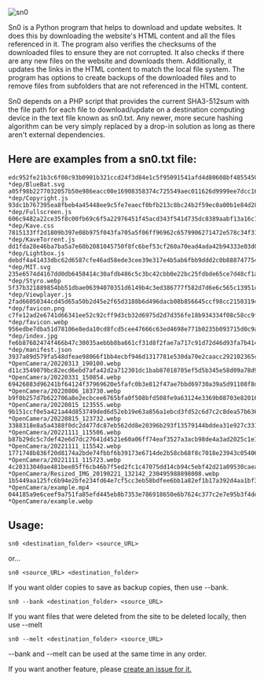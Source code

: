 ![sn0](https://github.com/user-attachments/assets/3fdde94c-6784-4fcf-8ebf-5c7c194b1962)

Sn0 is a Python program that helps to download and update websites. It does this by downloading the website's HTML content and all the files referenced in it. The program also verifies the checksums of the downloaded files to ensure they are not corrupted. It also checks if there are any new files on the website and downloads them. Additionally, it updates the links in the HTML content to match the local file system. The program has options to create backups of the downloaded files and to remove files from subfolders that are not referenced in the HTML content.

Sn0 depends on a PHP script that provides the current SHA3-512sum with the file path for each file to download/update on a destination computing device in the text file known as sn0.txt. Any newer, more secure hashing algorithm can be very simply replaced by a drop-in solution as long as there aren't external dependencies.

## Here are examples from a sn0.txt file:
```
edc952fe21b3c6f08c93b0901b321ccd24f3d84e1c5f95091541afd4d80608bf48554508a1e4a5a6e4fdc0f08eb3671dacdb3650f6a14e52d685d48a54780528 *dep/BlueBat.svg
a05f98b2277032057b50e986eacc00e16908358374c725549aec011626d9999ee7dcc16559c4a206b8fce8855cb0b1cb01629f4f61a5ab2db54ca03640682570 *dep/Copyright.js
93dc1b767395ea8fbeb4a45448ee9c5fe7eaecf0bfb213c8bc24b2f59ec0a00b1e84d28cac225d487c4e5d237baeb82e027dc084c1f4ebdaf918a1ea399f2365 *dep/Fullscreen.js
606c9482a22ce35f8c00fb69c6f5a22976451f45acd343f541d735dc8389aabf13a16c18f93716551bec5c0e3d2701c6f888be651841dca048e6ff31b2c8002b *dep/Kave.css
7815133ff2d1809b397e08b975f043fa705a5f06ff96962c6579906271472e578c34f31d60db330a79fd98da7036ba4203f34442c76458d1b4f813c771806218 *dep/KaveTorrent.js
dd1fda28e46ba7ba5a7e60b2081045750f8fc6bef53cf260a70ead4ada42b94333e03d0bd303d306051cd34b2c3806945568c834ed70410596236d0da9399c6d *dep/Lightbox.js
debdf4a41433dbc62d6587cfe46ad58ede3cee39e317e4b5ab6fbb9ddd2c0b8887477541f065c6310cc7d4019cd95975cf38cdc50a4a960bee91123057c077c3 *dep/MIT.svg
235e6574d4167dd0db6458414c30afdb486c5c3bc42cbb0e22bc25fdbde65ce7d48cf1a94718af01153ddb597f46e17cf54251a3caf35014f952e74a0e72da8a *dep/Styro.webp
5f37b321889854bb51dbae06394070351d6149b4c3ed386777f582d7d6e6c565c13951c66b3e28968069d859c3f5a51d196af366c77741eb93106afa82c422bb *dep/Viewplayer.js
2fad66050344cd45d65a50b2d45e2f65d3188b6d496dacb08b856645ccf98cc21503194ef233cd9ee2cdcd7c52ad2eb0167a0af37672a5088c6b6362ccc08743 *dep/favicon.png
c7fe12ad2e6741d66341ee52c92cff9d3cb32d6975d2d7d356fe18b934334f08c58cc9f0ca8d86a1c72fd23933b70038b56248795a55fa78e0a8472f2bd49009 *dep/favicon.webp
956edbe7dba51d78106e8eda10cd8fcd5cee47666c63ed4698e771b0235b093715d0c9ab5b564f0f90f06331639414e0eec3ce715f114f6a2423e1cf6046c9d9 *dep/index.jpg
fe6b87682474f466b47c30035aebbb8ba661cf31d8f2fae7a717c91d72d46d93fa7b4148a9d7407c4a7c03f90252c8528da7e9af2890b3da5a9585b71b0e55f2 *dep/manifest.json
3937a89d579fa548dfeae98066f1bb4ecbf946d1317781e530da70e2caacc292102365cf524ad2c575a440960ffcbf292e403ef65aeb177331a4a9d1f4d263e7 *OpenCamera/20220313_190100.webp
d11c3549079bc82ecd6ebd7afa42d2a712301dc1bab87018705ef5d5b345e58d09a78d93b884d088bc29fc6eb0a947a9471510157dae9d8a22bebda9670de4f9 *OpenCamera/20220331_150854.webp
69426883d96241bf64124f37969620e5fafc0b3e812f47ae7bbd69730a39a5d91108f8d9adfe374aa74d27debbd6a989e535a268e78d67a238b5ea66ff92b380 *OpenCamera/20220806_183730.webp
b9f0b257d7b622706a8e2ecbcee6765bfa0f508bfd508fe9a63124e3369b08703e820167a98064b2bbb567f859753e568d2c179a0bff1f657b869ee1df26047a *OpenCamera/20220815_123555.webp
9b151ccf0e5a421a44d853749ded6d52eb19e63a856a1ebcd3fd52c6d7c2c8dea57b63652acf4d55d6225651a69dad93c861d5acb0120d4a0c797718928390b6 *OpenCamera/20220815_123732.webp
3388318e8a5a4388f0dc2d477dc87eb562dd8e20396b293f13579144bddea31e927c3318e25a61a736dd307d9962c1a255dd26e92202c0bc8ae34218bbb17d9a *OpenCamera/20221111_115506.webp
b87b29dc5c7def42e6d7dc27641d4521e60a06ff74eaf3527a3acb98de4a3ad2025c1e170b3b50c7229f7104156d85f52065fa2caf1906a6bf767cb41ce70129 *OpenCamera/20221111_115542.webp
1771748b836f20d8174a2bde74fbbf6b39173e6714de2b58cb68f8c7018e23943c05406833aec8c4108bf22f30a8c2b53163ef2fa67bb136e9c36b5dfe4e3f12 *OpenCamera/20221111_115723.webp
4c20313040ae481bee85ff6cb46b7f5ed2fc1c47075dd14cb94c5ebf42d21a09530caea4fdcc404c757d8c1a6fb6ede3a2e3b345edcd240a9add108ea2d6c21d *OpenCamera/Resized_IMG_20190221_132142_230495988898008.webp
1b5449aa125fc6b94e2bfe234fd64e7cf5cc3eb58bdfee6bb1a82ef1b17a392d4aa1bf3af2c7cd34f19f9e41e41e7569e15a56f36eb7f071180f244fd73f93ca *OpenCamera/example.mp4
044185a9e6ceef9a751fa85efd445eb8b7353e786918650e6b7624c377c2e7e95b3f4de76e2cab87c2f7248da2b1f29f386681ed7c4f74a6f9fefec1c6513492 *OpenCamera/example.webp

```

## Usage:
```
sn0 <destination_folder> <source_URL>
```
or...
```
sn0 <source_URL> <destination_folder>
```

If you want older copies to save as backup copies, then use --bank.
```
sn0 --bank <destination_folder> <source_URL>
```

If you want files that were deleted from the site to be deleted locally, then use --melt
```
sn0 --melt <destination_folder> <source_URL>
```

--bank and --melt can be used at the same time in any order.

If you want another feature, please [create an issue for it.](https://github.com/styromaniac/sn0/issues/new)
